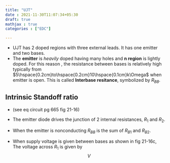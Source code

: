 ```yaml
---
title: "UJT"
date : 2021-11-30T11:07:34+05:30
draft: true
mathjax : true
categories : ["EDC"]

---
```

- UJT has 2 doped regions with three external leads. It has one emitter and two bases.
- The **emitter** is *heavily* doped having many holes and **n region** is lightly doped. For this reason , the resistance between bases is relatively high typically from $5\hspace{0.2cm}to\hspace{0.2cm}10\hspace{0.1cm}k\Omega$ when emitter is open. This is called **Interbase resitance**, symbolized by $R_{BB}$.

## Intrinsic Standoff ratio


 - (see eq circuit pg 665 fig 21-16)
 
 -    The emitter diode drives the junction of 2 internal resistances, $R_1$ and $R_2$.
  
 -  When the emitter is nonconducting $R_{BB}$ is the sum of $R_{B1}$ and $R_{B2}$.

-  When supply voltage is given between bases as shown in fig 21-16c, The voltage across $R_1$ is given by $$V$$